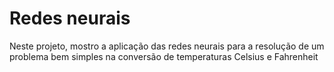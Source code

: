 # Redes neurais
Neste projeto, mostro a aplicação das redes neurais para a resolução de um problema bem simples na conversão de temperaturas Celsius e Fahrenheit
